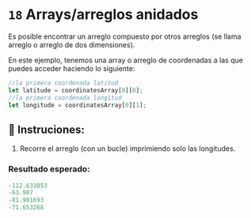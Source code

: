 # `18` Arrays/arreglos anidados

Es posible encontrar un arreglo compuesto por otros arreglos (se llama arreglo o arreglo de dos dimensiones).

En este ejemplo, tenemos una array o arreglo  de coordenadas a las que puedes acceder haciendo lo siguiente:

```js
//la primera coordenada latitud
let latitude = coordinatesArray[0][0];
//la primera coordenada longitud
let longitude = coordinatesArray[0][1];
```

## 📝 Instruciones:

1. Recorre el arreglo (con un bucle) imprimiendo solo las longitudes.

### Resultado esperado:

```js
-112.633853
-63.987
-81.901693
-71.653268
```

